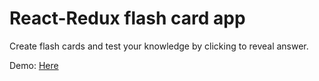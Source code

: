 # React-Redux flash card app



Create flash cards and test your knowledge by clicking to reveal answer.


Demo: [Here](https://picayune-sail.surge.sh/)



